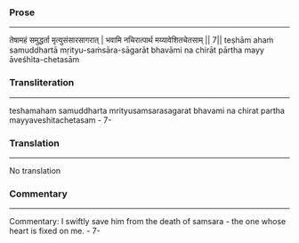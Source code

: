 ### Prose 
 --- 
तेषामहं समुद्धर्ता मृत्युसंसारसागरात् |
भवामि नचिरात्पार्थ मय्यावेशितचेतसाम् || 7||
teṣhām ahaṁ samuddhartā mṛityu-saṁsāra-sāgarāt
bhavāmi na chirāt pārtha mayy āveśhita-chetasām

### Transliteration 
 --- 
teshamaham samuddharta mrityusamsarasagarat bhavami na chirat partha mayyaveshitachetasam - 7-

### Translation 
 --- 
No translation

### Commentary 
 --- 
Commentary: I swiftly save him from the death of samsara - the one whose heart is fixed on me. - 7-